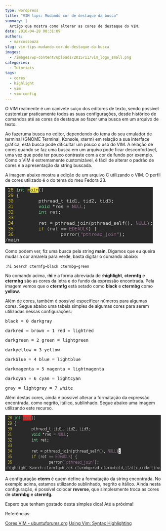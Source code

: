 ```yaml
---
type: wordpress
title: "VIM tips: Mudando cor de destaque da busca"
summary: |
  Artigo que mostra como alterar as cores de destaque do VIM.
date: 2016-04-28 00:31:09
authors:
  - marcossouza
slug: vim-tips-mudando-cor-de-destaque-da-busca
images:
  - /images/wp-content/uploads/2015/11/vim_logo_small.png
categories:
  - Tutoriais
tags:
  - cores
  - highlight
  - vim
  - vim-config
---
```


O VIM realmente é um canivete suíço dos editores de texto, sendo possível customizar praticamente todos as suas configurações, desde histórico de comandos até as cores de destaque ao fazer uma busca em um arquivo de texto.
<!--more-->

Ao fazeruma busca no editor, dependendo do tema do seu emulador de terminal (GNOME Terminal, Konsole, xterm) em relação a sua interface gráfica, esta busca pode dificultar um pouco o uso do VIM. A relação de cores quando se faz uma busca em um arquivo pode ficar desconfortável, uma vez que pode ter pouco contraste com a cor de fundo por exemplo. Como o VIM é extremamente customizável, é fácil de alterar o padrão de cores e a apresentação da string buscada.

A imagem abaixo mostra a edição de um arquivo C utilizando o VIM. O perfil de cores utilizado é o do tema do meu Fedora 23.

<a href="/images/wp-content/uploads/2016/04/Screenshot-from-2016-04-20-23-28-08.png"><img class="alignnone size-full wp-image-5198" src="/images/wp-content/uploads/2016/04/Screenshot-from-2016-04-20-23-28-08.png" alt="Screenshot from 2016-04-20 23-28-08" width="478" height="182" /></a>

Como podem ver, fiz uma busca pela string <strong>main</strong>. Digamos que eu queira mudar a cor amarela para verde, basta digitar o comando abaixo:

<code>:hi Search ctermfg=black ctermbg=green</code>

No comando acima, <strong>:hi</strong> é a forma abreviada de <strong>:highlight</strong>, <strong>ctermfg</strong> e <strong>ctermbg</strong> são as cores da letra e do fundo da expressão encontrada. Pela imagem vemos que o <strong>ctermfg</strong> está setado como <strong>black</strong> e <strong>ctermbg</strong> como <strong>yellow</strong>.

Além de cores, também é possível especificar números para algumas cores. Segue abaixo uma tabela simples de algumas cores para serem utilizadas nessas configurações:

<samp>black = 0
darkgray</samp>

<samp>darkred = brown = 1
red = lightred</samp>

<samp>darkgreen = 2
green = lightgreen</samp>

<samp>darkyellow = 3
yellow</samp>

<samp>darkblue = 4
blue = lightblue</samp>

<samp>darkmagenta = 5
magenta = lightmagenta</samp>

<samp>darkcyan = 6
cyan = lightcyan</samp>

<samp>gray = lightgray = 7
white</samp>

Além destas cores, ainda é possível alterar a formatação da expressão encontrada, como negrito, itálico, sublinhado. Segue abaixo uma imagem utilizando este recurso.

<a href="/images/wp-content/uploads/2016/04/Screenshot-from-2016-04-20-23-47-31.png"><img class="alignnone size-full wp-image-5200" src="/images/wp-content/uploads/2016/04/Screenshot-from-2016-04-20-23-47-31.png" alt="Screenshot from 2016-04-20 23-47-31" width="644" height="181" /></a>

A configuração <strong>cterm</strong> é quem define a formatação da string encontrada. No exemplo acima, estamos utilizando sublinhado, negrito e itálico. Ainda nesta configuração, é possível colocar <strong>reverse</strong>, que simplesmente troca as cores de <strong>ctermbg</strong> e <strong>ctermfg</strong>.

Espero que tenham gostado desta simples dica! Até a próxima!

Referências:

<a href="http://ubuntuforums.org/showthread.php?t=1830681" target="_blank">Cores VIM - ubuntuforums.org</a>
<a href="https://www.sbf5.com/~cduan/technical/vi/vi-4.shtml" target="_blank">Using Vim: Syntax Highlighting</a>
